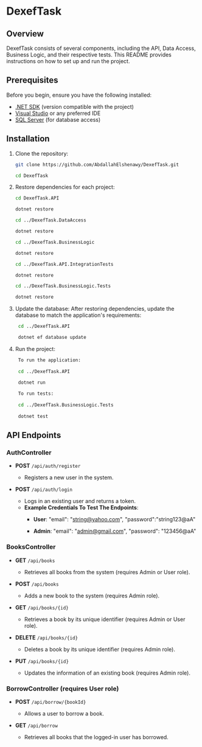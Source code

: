 # DexefTask 

## Overview
DexefTask consists of several components, including the API, Data Access, Business Logic, and their respective tests. This README provides instructions on how to set up and run the project.

## Prerequisites
Before you begin, ensure you have the following installed:
- [.NET SDK](https://dotnet.microsoft.com/download) (version compatible with the project)
- [Visual Studio](https://visualstudio.microsoft.com/) or any preferred IDE
- [SQL Server](https://www.microsoft.com/en-us/sql-server/sql-server-downloads) (for database access)

## Installation
1. Clone the repository:
   ```bash
   git clone https://github.com/AbdallahElshenawy/DexefTask.git
   
   cd DexefTask

2. Restore dependencies for each project:
    ```bash
    cd DexefTask.API
    
    dotnet restore
    
    cd ../DexefTask.DataAccess
    
    dotnet restore
    
    cd ../DexefTask.BusinessLogic
    
    dotnet restore
    
    cd ../DexefTask.API.IntegrationTests
    
    dotnet restore
    
    cd ../DexefTask.BusinessLogic.Tests
    
    dotnet restore

3. Update the database: After restoring dependencies, update the database to match the application's requirements:
   ```bash
    cd ../DexefTask.API

    dotnet ef database update

4. Run the project:
   ```bash
    To run the application:
    
    cd ../DexefTask.API
    
    dotnet run

    To run tests:
    
    cd ../DexefTask.BusinessLogic.Tests
    
    dotnet test

## API Endpoints

### AuthController
- **POST** `/api/auth/register`
  - Registers a new user in the system.
  
- **POST** `/api/auth/login`
  - Logs in an existing user and returns a token.
  - **Example Credentials To Test The Endpoints**:
    - **User**: 
     "email": "string@yahoo.com",
     "password":"string123@aA"

    - **Admin**: 
      "email": "admin@gmail.com",
      "password": "123456@aA"

### BooksController
- **GET** `/api/books`
  - Retrieves all books from the system (requires Admin or User role).
  
- **POST** `/api/books`
  - Adds a new book to the system (requires Admin role).
  
- **GET** `/api/books/{id}`
  - Retrieves a book by its unique identifier (requires Admin or User role).
  
- **DELETE** `/api/books/{id}`
  - Deletes a book by its unique identifier (requires Admin role).
  
- **PUT** `/api/books/{id}`
  - Updates the information of an existing book (requires Admin role).

### BorrowController (requires User role)
- **POST** `/api/borrow/{bookId}`
  - Allows a user to borrow a book.
  
- **GET** `/api/borrow`
  - Retrieves all books that the logged-in user has borrowed.

